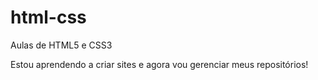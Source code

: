 # html-css
 Aulas de HTML5 e CSS3

 Estou aprendendo a criar sites e agora vou gerenciar meus repositórios!

 <a href="">
